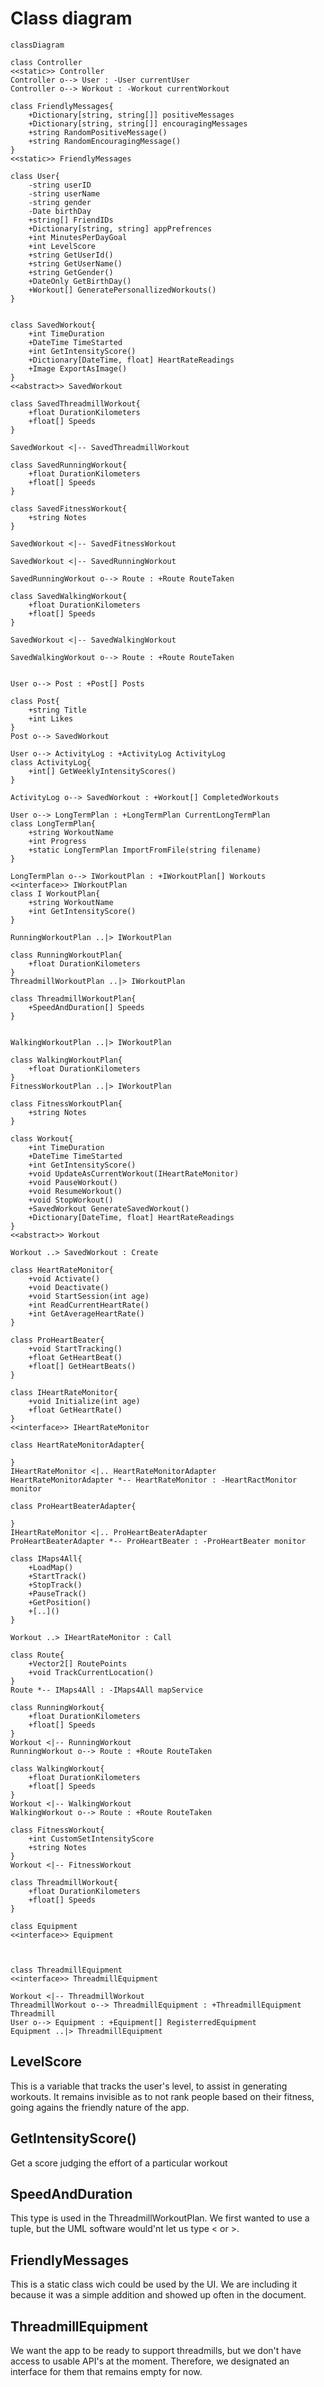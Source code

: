 # Class diagram
```mermaid
classDiagram

class Controller
<<static>> Controller
Controller o--> User : -User currentUser
Controller o--> Workout : -Workout currentWorkout

class FriendlyMessages{
    +Dictionary[string, string[]] positiveMessages
    +Dictionary[string, string[]] encouragingMessages
    +string RandomPositiveMessage()
    +string RandomEncouragingMessage()
}
<<static>> FriendlyMessages

class User{
    -string userID
    -string userName
    -string gender
    -Date birthDay
    +string[] FriendIDs
    +Dictionary[string, string] appPrefrences
    +int MinutesPerDayGoal
    +int LevelScore
    +string GetUserId()
    +string GetUserName()
    +string GetGender()
    +DateOnly GetBirthDay()
    +Workout[] GeneratePersonallizedWorkouts()
}


class SavedWorkout{
    +int TimeDuration
    +DateTime TimeStarted
    +int GetIntensityScore()
    +Dictionary[DateTime, float] HeartRateReadings
    +Image ExportAsImage()
}
<<abstract>> SavedWorkout

class SavedThreadmillWorkout{
    +float DurationKilometers
    +float[] Speeds
}

SavedWorkout <|-- SavedThreadmillWorkout

class SavedRunningWorkout{
    +float DurationKilometers
    +float[] Speeds
}

class SavedFitnessWorkout{
    +string Notes
}

SavedWorkout <|-- SavedFitnessWorkout

SavedWorkout <|-- SavedRunningWorkout

SavedRunningWorkout o--> Route : +Route RouteTaken

class SavedWalkingWorkout{
    +float DurationKilometers
    +float[] Speeds
}

SavedWorkout <|-- SavedWalkingWorkout

SavedWalkingWorkout o--> Route : +Route RouteTaken


User o--> Post : +Post[] Posts

class Post{
    +string Title
    +int Likes
}
Post o--> SavedWorkout

User o--> ActivityLog : +ActivityLog ActivityLog
class ActivityLog{
    +int[] GetWeeklyIntensityScores()
}

ActivityLog o--> SavedWorkout : +Workout[] CompletedWorkouts

User o--> LongTermPlan : +LongTermPlan CurrentLongTermPlan
class LongTermPlan{
    +string WorkoutName
    +int Progress
    +static LongTermPlan ImportFromFile(string filename)
}

LongTermPlan o--> IWorkoutPlan : +IWorkoutPlan[] Workouts
<<interface>> IWorkoutPlan
class I WorkoutPlan{
    +string WorkoutName
    +int GetIntensityScore()
}

RunningWorkoutPlan ..|> IWorkoutPlan

class RunningWorkoutPlan{
    +float DurationKilometers
}
ThreadmillWorkoutPlan ..|> IWorkoutPlan 

class ThreadmillWorkoutPlan{
    +SpeedAndDuration[] Speeds
}


WalkingWorkoutPlan ..|> IWorkoutPlan 

class WalkingWorkoutPlan{
    +float DurationKilometers
}
FitnessWorkoutPlan ..|> IWorkoutPlan

class FitnessWorkoutPlan{
    +string Notes
}

class Workout{
    +int TimeDuration
    +DateTime TimeStarted
    +int GetIntensityScore()
    +void UpdateAsCurrentWorkout(IHeartRateMonitor)
    +void PauseWorkout()
    +void ResumeWorkout()
    +void StopWorkout()
    +SavedWorkout GenerateSavedWorkout()
    +Dictionary[DateTime, float] HeartRateReadings
}
<<abstract>> Workout

Workout ..> SavedWorkout : Create

class HeartRateMonitor{
    +void Activate()
    +void Deactivate()
    +void StartSession(int age)
    +int ReadCurrentHeartRate()
    +int GetAverageHeartRate()
}

class ProHeartBeater{
    +void StartTracking()
    +float GetHeartBeat()
    +float[] GetHeartBeats()
}

class IHeartRateMonitor{
    +void Initialize(int age)
    +float GetHeartRate()
}
<<interface>> IHeartRateMonitor

class HeartRateMonitorAdapter{
    
}
IHeartRateMonitor <|.. HeartRateMonitorAdapter
HeartRateMonitorAdapter *-- HeartRateMonitor : -HeartRactMonitor monitor

class ProHeartBeaterAdapter{
    
}
IHeartRateMonitor <|.. ProHeartBeaterAdapter
ProHeartBeaterAdapter *-- ProHeartBeater : -ProHeartBeater monitor

class IMaps4All{
    +LoadMap()
    +StartTrack()
    +StopTrack()
    +PauseTrack()
    +GetPosition()
    +[..]()
}

Workout ..> IHeartRateMonitor : Call

class Route{
    +Vector2[] RoutePoints
    +void TrackCurrentLocation()
}
Route *-- IMaps4All : -IMaps4All mapService

class RunningWorkout{
    +float DurationKilometers
    +float[] Speeds
}
Workout <|-- RunningWorkout 
RunningWorkout o--> Route : +Route RouteTaken

class WalkingWorkout{
    +float DurationKilometers
    +float[] Speeds
}
Workout <|-- WalkingWorkout 
WalkingWorkout o--> Route : +Route RouteTaken

class FitnessWorkout{
    +int CustomSetIntensityScore
    +string Notes
}
Workout <|-- FitnessWorkout

class ThreadmillWorkout{
    +float DurationKilometers
    +float[] Speeds
}

class Equipment
<<interface>> Equipment



class ThreadmillEquipment
<<interface>> ThreadmillEquipment

Workout <|-- ThreadmillWorkout
ThreadmillWorkout o--> ThreadmillEquipment : +ThreadmillEquipment Threadmill
User o--> Equipment : +Equipment[] RegisterredEquipment
Equipment ..|> ThreadmillEquipment

```
## LevelScore
This is a variable that tracks the user's level, to assist in
generating workouts. It remains invisible as to not rank people 
based on their fitness, going agains the friendly nature of the app. 

## GetIntensityScore()
Get a score judging the effort of a particular workout

## SpeedAndDuration
This type is used in the ThreadmillWorkoutPlan. 
We first wanted to use a tuple, but the UML software would'nt let us
type < or >. 

## FriendlyMessages
This is a static class wich could be used by the UI. 
We are including it because it was a simple addition
and showed up often in the document. 

## ThreadmillEquipment
We want the app to be ready to support threadmills, 
but we don't have access to usable API's at the moment. 
Therefore, we designated an interface for them that remains empty for now. 